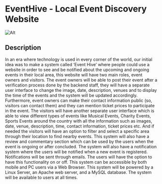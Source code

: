 # EventHive - Local Event Discovery Website

![Alt](https://repobeats.axiom.co/api/embed/150fb164e2ac3a0d83f8f2e0aaa4652f3a15f58a.svg "Repobeats analytics image")

## Description


In an era where technology is used in every corner of the world, our initial idea was to make a system called ‘Event Hive’ where people could use a website in order to see and be notified about the upcoming and ongoing events in their local area, this website will have two main roles, event owners and visitors. 
The event owners will be able to post their event after a verification process done by the backend staff, they will have a separate user interface to change the image, date, description, venues and to display the time of the events and the system will be updated accordingly. Furthermore, event owners can make their contact information public (so, visitors can contact them) and they can mention ticket prices to participate in the event.
The visitors will have another separate user interface which is able to view different types of events like Musical Events, Charity Events, Sports Events around the country with all the information such as images, date, venue, description, time, contact information, ticket prices etc. And if needed the visitors will have an option to filter and select a specific area through their location to find nearby events. 
This system will also have a review and commentary section which can be used by the users when the event is ongoing or after concluded. 
The system will also have a notification system where the users will be notified when a new event is registered. Notifications will be sent through emails. The users will have the option to have this functionality on or off. 
This system can be accessible by both mobile and PC users via a Web Browser. 
This system will be powered by a Linux Server, an Apache web server, and a MySQL database. The system will be available to users at all times.

